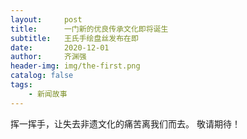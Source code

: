 ```yaml
---
layout:     post
title:      一门新的优良传承文化即将诞生
subtitle:   王氏手绘盘丝发布在即
date:       2020-12-01
author:     齐渊强
header-img: img/the-first.png
catalog: false
tags:
    - 新闻故事
---
```




挥一挥手，让失去非遗文化的痛苦离我们而去。 
敬请期待！